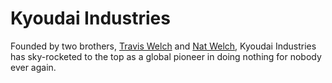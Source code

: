 # Kyoudai Industries

Founded by two brothers, [Travis Welch](https://twitter.com/theweirdwelch) and [Nat Welch](https://twitter.com/icco), Kyoudai Industries has sky-rocketed to the top as a global pioneer in doing nothing for nobody ever again.
